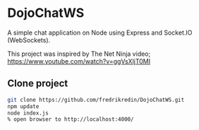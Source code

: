 # DojoChatWS

A simple chat application on Node using Express and Socket.IO (WebSockets).

This project was inspired by The Net Ninja video; https://www.youtube.com/watch?v=ggVsXljT0MI

## Clone project
```sh
git clone https://github.com/fredrikredin/DojoChatWS.git
npm update
node index.js
% open browser to http://localhost:4000/
```